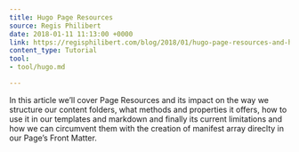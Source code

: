```yaml
---
title: Hugo Page Resources
source: Regis Philibert
date: 2018-01-11 11:13:00 +0000
link: https://regisphilibert.com/blog/2018/01/hugo-page-resources-and-how-to-use-them/
content_type: Tutorial
tool:
- tool/hugo.md

---
```

In this article we’ll cover Page Resources and its impact on the way we structure our content folders, what methods and properties it offers, how to use it in our templates and markdown and finally its current limitations and how we can circumvent them with the creation of manifest array direclty in our Page’s Front Matter.





